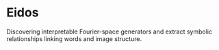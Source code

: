 # Eidos
Discovering interpretable Fourier-space generators and extract symbolic relationships linking words and image structure.
